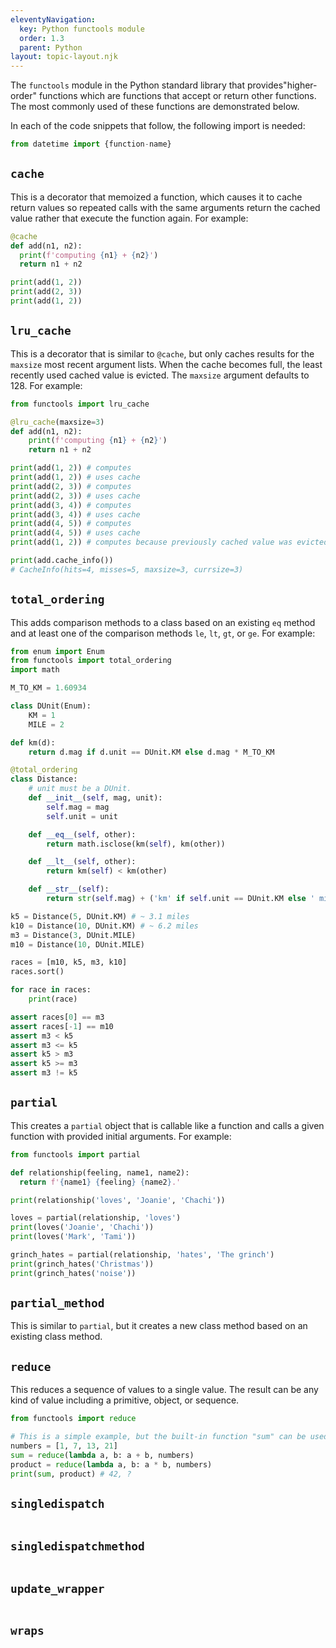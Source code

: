 ```yaml
---
eleventyNavigation:
  key: Python functools module
  order: 1.3
  parent: Python
layout: topic-layout.njk
---
```


<!-- markdownlint-disable MD013 -->

The `functools` module in the Python standard library
that provides"higher-order" functions
which are functions that accept or return other functions.
The most commonly used of these functions are demonstrated below.

In each of the code snippets that follow,
the following import is needed:

```python
from datetime import {function-name}
```

## `cache`

This is a decorator that memoized a function,
which causes it to cache return values
so repeated calls with the same arguments return the cached value
rather that execute the function again.
For example:

```python
@cache
def add(n1, n2):
  print(f'computing {n1} + {n2}')
  return n1 + n2

print(add(1, 2))
print(add(2, 3))
print(add(1, 2))
```

## `lru_cache`

This is a decorator that is similar to `@cache`,
but only caches results for the `maxsize` most recent argument lists.
When the cache becomes full, the least recently used cached value is evicted.
The `maxsize` argument defaults to 128.
For example:

```python
from functools import lru_cache

@lru_cache(maxsize=3)
def add(n1, n2):
    print(f'computing {n1} + {n2}')
    return n1 + n2

print(add(1, 2)) # computes
print(add(1, 2)) # uses cache
print(add(2, 3)) # computes
print(add(2, 3)) # uses cache
print(add(3, 4)) # computes
print(add(3, 4)) # uses cache
print(add(4, 5)) # computes
print(add(4, 5)) # uses cache
print(add(1, 2)) # computes because previously cached value was evicted

print(add.cache_info())
# CacheInfo(hits=4, misses=5, maxsize=3, currsize=3)
```

## `total_ordering`

This adds comparison methods to a class based on an existing
`eq` method and at least one of the comparison methods
`le`, `lt`, `gt`, or `ge`.
For example:

```python
from enum import Enum
from functools import total_ordering
import math

M_TO_KM = 1.60934

class DUnit(Enum):
    KM = 1
    MILE = 2

def km(d):
    return d.mag if d.unit == DUnit.KM else d.mag * M_TO_KM

@total_ordering
class Distance:
    # unit must be a DUnit.
    def __init__(self, mag, unit):
        self.mag = mag
        self.unit = unit

    def __eq__(self, other):
        return math.isclose(km(self), km(other))

    def __lt__(self, other):
        return km(self) < km(other)

    def __str__(self):
        return str(self.mag) + ('km' if self.unit == DUnit.KM else ' mile')

k5 = Distance(5, DUnit.KM) # ~ 3.1 miles
k10 = Distance(10, DUnit.KM) # ~ 6.2 miles
m3 = Distance(3, DUnit.MILE)
m10 = Distance(10, DUnit.MILE)

races = [m10, k5, m3, k10]
races.sort()

for race in races:
    print(race)

assert races[0] == m3
assert races[-1] == m10
assert m3 < k5
assert m3 <= k5
assert k5 > m3
assert k5 >= m3
assert m3 != k5
```

## `partial`

This creates a `partial` object that is callable like a function
and calls a given function with provided initial arguments.
For example:

```python
from functools import partial

def relationship(feeling, name1, name2):
  return f'{name1} {feeling} {name2}.'

print(relationship('loves', 'Joanie', 'Chachi'))

loves = partial(relationship, 'loves')
print(loves('Joanie', 'Chachi'))
print(loves('Mark', 'Tami'))

grinch_hates = partial(relationship, 'hates', 'The grinch')
print(grinch_hates('Christmas'))
print(grinch_hates('noise'))
```

## `partial_method`

This is similar to `partial`, but it creates
a new class method based on an existing class method.

## `reduce`

This reduces a sequence of values to a single value.
The result can be any kind of value including a primitive, object, or sequence.

```python
from functools import reduce

# This is a simple example, but the built-in function "sum" can be used instead.
numbers = [1, 7, 13, 21]
sum = reduce(lambda a, b: a + b, numbers)
product = reduce(lambda a, b: a * b, numbers)
print(sum, product) # 42, ?
```

## `singledispatch`

```python

```

## `singledispatchmethod`

```python

```

## `update_wrapper`

```python

```

## `wraps`

```python

```
